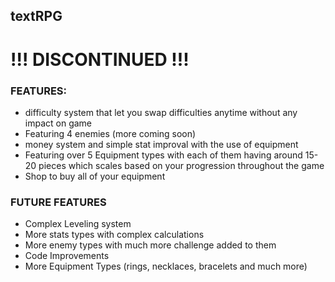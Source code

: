 ## textRPG



# !!! DISCONTINUED !!!


### FEATURES:
-  difficulty system that let you swap difficulties anytime without any impact on game
- Featuring 4 enemies (more coming soon)
- money system and simple stat improval with the use of equipment
- Featuring over 5 Equipment types with each of them having around 15-20 pieces which scales based on your progression throughout the game
- Shop to buy all of your equipment
### FUTURE FEATURES
- Complex Leveling system
- More stats types with complex calculations
- More enemy types with much more challenge added to them
- Code Improvements
- More Equipment Types (rings, necklaces, bracelets and much more)

